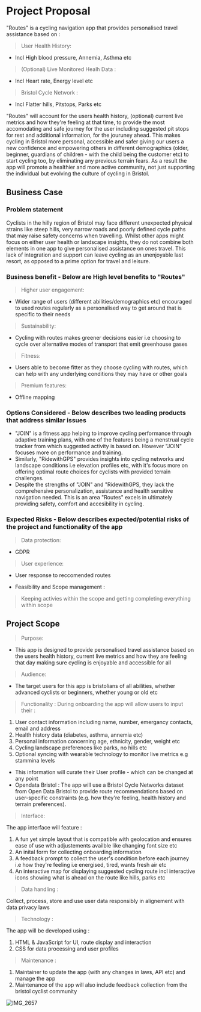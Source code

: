 # Project Proposal
"Routes" is a cycling navigation app that provides personalised travel assistance based on :

> User Health History:

- Incl High blood pressure, Annemia, Asthma etc

> (Optional) Live Monitored Healh Data :

- Incl Heart rate, Energy level etc

> Bristol Cycle Network :

- Incl Flatter hills, Pitstops, Parks etc

"Routes" will account for the users health history, (optional) current live metrics and how they're feeling at that time, to provide the most accomodating and safe journey for the user including suggested pit stops for rest and additional information, for the jouruney ahead. This makes cycling in Bristol more personal, accessible and safer giving our users a new confidence and empowering others in different demographics (older, beginner, guardians of children - with the child being the customer etc) to start cycling too, by eliminating any previous terrain fears. As a result the app will promote a healthier and more active community, not just supporting the individual but evolving the culture of cycling in Bristol.

## Business Case

### Problem statement
Cyclists in the hilly region of Bristol may face different unexpected physical strains like steep hills, very narrow roads and poorly defined cycle paths that may raise safety concerns when travelling. Whilst other apps might focus on either user health or landscape insights, they do not combine both elements in one app to give personalised assistance on ones travel. This lack of integration and support can leave cycling as an unenjoyable last resort, as opposed to a prime option for travel and leisure.

### Business benefit - Below are High level benefits to "Routes"
>Higher user engagement:

- Wider range of users (different abilities/demographics etc) encouraged to used routes regularly as a personalised way to get around that is specific to their needs

>Sustainability:

- Cycling with routes makes greener decisions easier i.e choosing to cycle over  alternative modes of transport that emit greenhouse gases

>Fitness:

- Users able to become fitter as they choose cycling with routes, which can help with any underlying conditions they may have or other goals 

>Premium features:

- Offline mapping 

### Options Considered - Below describes two leading products that address similar issues
- "JOIN" is a fitness app helping to improve cycling performance through adaptive training plans, with one of the features being a menstrual cycle tracker from which suggested activity is based on. However "JOIN" focuses more on performance and training.
- Similarly, "RidewithGPS" provides insights into cycling networks and landscape conditions i.e elevation profiles etc, with it's focus more on offering optimal route choices for cyclists with provided terrain challenges.
- Despite the strengths of "JOIN" and "RidewithGPS, they lack the comprehensive personalization, assistance and health sensitive navigation needed. This is an area "Routes" excels in ultimately providing safety, comfort and accesibility in cycling. 

### Expected Risks - Below describes expected/potential risks of the project and functionality of the app
> Data protection:

- GDPR

> User experience:

- User response to reccomended routes

- Feasibility and Scope management :

> Keeping activies within the scope and getting completing everything within scope

## Project Scope
>Purpose:
- This app is designed to provide personalised travel assistance based on the users health history, current live metrics and how they are feeling that day making sure cycling is enjoyable and accessible for all

>Audience:
- The target users for this app is bristolians of all abilities, whether advanced cyclists or beginners, whether young or old etc

>Functionality :
During onboarding the app will allow users to input their :
1. User contact information including name, number, emergancy contacts, email and address 
2. Health history data (diabetes, asthma, annemia etc)
3. Personal information concerning age, ethnicity, gender, weight etc
4. Cycling landscape preferences like parks, no hills etc
5. Optional syncing with wearable technology to monitor live metrics e.g stammina levels
 - This information will curate their User profile - which can be changed at any point
 - Opendata Bristol : The app will use a Bristol Cycle Networks dataset from Open Data Bristol to provide route recommendations based on user-specific constraints (e.g. how they're feeling, health history and terrain preferences).

>Interface: 

The app interface will feature :
1. A fun yet simple layout that is compatible with geolocation and ensures ease of use with adjustements availble like changing font size etc
2. An inital form for collecting onboarding information
3. A feedback prompt to collect the user's condition before each journey i.e how they're feeling i.e energised, tired, wants fresh air etc
4. An interactive map for displaying suggested cycling route incl interactive icons showing what is ahead on the route like hills, parks etc 

>Data handling :

Collect, process, store and use user data responsibly in alignement with data privacy laws

>Technology :

The app will be developed using :
1. HTML & JavaScript for UI, route display and interaction
2. CSS for data processing and user profiles

>Maintenance : 

1. Maintainer to update the app (with any changes in laws, API etc) and manage the app 
2. Maintenance of the app will also include feedback collection from the bristol cyclist community 

![IMG_2657](https://github.com/user-attachments/assets/61baa274-bb49-4d8f-a6c5-cd430583819e)





